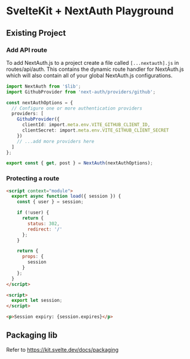 # SvelteKit + NextAuth Playground

## Existing Project

### Add API route

To add NextAuth.js to a project create a file called `[...nextauth].js` in routes/api/auth. This contains the dynamic route handler for NextAuth.js which will also contain all of your global NextAuth.js configurations.

```ts
import NextAuth from '$lib';
import GithubProvider from 'next-auth/providers/github';

const nextAuthOptions = {
  // Configure one or more authentication providers
  providers: [
    GithubProvider({
      clientId: import.meta.env.VITE_GITHUB_CLIENT_ID,
      clientSecret: import.meta.env.VITE_GITHUB_CLIENT_SECRET
    })
    // ...add more providers here
  ]
};

export const { get, post } = NextAuth(nextAuthOptions);
```

### Protecting a route

```html
<script context="module">
  export async function load({ session }) {
    const { user } = session;

    if (!user) {
      return {
        status: 302,
        redirect: '/'
      };
    }

    return {
      props: {
        session
      }
    };
  }
</script>

<script>
  export let session;
</script>

<p>Session expiry: {session.expires}</p>
```

## Packaging lib

Refer to https://kit.svelte.dev/docs/packaging
